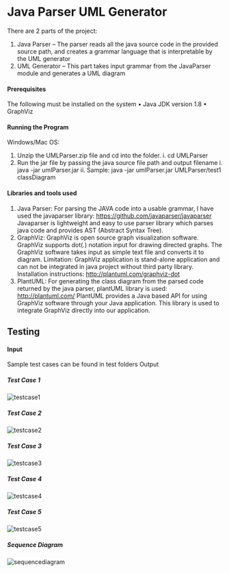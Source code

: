 # Java Parser UML Generator
There are 2 parts of the project:
1.	Java Parser – The parser reads all the java source code in the provided source path, and creates a grammar language that is interpretable by the UML generator
2.	UML Generator – This part takes input grammar from the JavaParser module and generates a UML diagram

#### Prerequisites
The following must be installed on the system
  •	Java JDK version 1.8
  •	GraphViz

#### Running the Program
Windows/Mac OS:
1.	Unzip the UMLParser.zip file and cd into the folder. 
  i.	cd <pathname> UMLParser
2.	Run the jar file by passing the java source file path and output filename
  i.	java -jar umlParser.jar <javafolderpath> <outputimagename>
  ii.	Sample: java -jar umlParser.jar UMLParser/test1 classDiagram

#### Libraries and tools used
1.	Java Parser: 
For parsing the JAVA code into a usable grammar, I have used the javaparser library: https://github.com/javaparser/javaparser
Javaparser is lightweight and easy to use parser library which parses java code and provides AST (Abstract Syntax Tree).
2.	GraphViz:
GraphViz is open source graph visualization software. GraphViz supports dot(.) notation input for drawing directed graphs. The GraphViz software takes input as simple text file and converts it to diagram.
Limitation: GraphViz application is stand-alone application and can not be integrated in java project without third party library.
Installation instructions: http://plantuml.com/graphviz-dot
3.	PlantUML: 
For generating the class diagram from the parsed code returned by the java parser, plantUML library is used: http://plantuml.com/
PlantUML provides a Java based API for using GraphViz software through your Java application. This library is used to integrate GraphViz directly into our application.

## Testing

#### Input

Sample test cases can be found in test folders
Output

##### Test Case 1
![testcase1](https://user-images.githubusercontent.com/25491319/31643259-7e1a3fd8-b2a4-11e7-8822-81ae374c8fb5.png)

##### Test Case 2
![testcase2](https://user-images.githubusercontent.com/25491319/31643347-ece31840-b2a4-11e7-9dc4-64bfc2e8bf4f.png)

##### Test Case 3
![testcase3](https://user-images.githubusercontent.com/25491319/31643353-f36734a8-b2a4-11e7-8c15-79c6c2443fdb.png)

##### Test Case 4
![testcase4](https://user-images.githubusercontent.com/25491319/31643358-f8b84b9a-b2a4-11e7-86c6-1a15c7b49e32.png)

##### Test Case 5
![testcase5](https://user-images.githubusercontent.com/25491319/31643367-0134cae6-b2a5-11e7-885f-1c9004ad392a.png)

##### Sequence Diagram
![sequencediagram](https://user-images.githubusercontent.com/25491319/31643532-e626483c-b2a5-11e7-9b66-7b3a4ed86a01.png)
